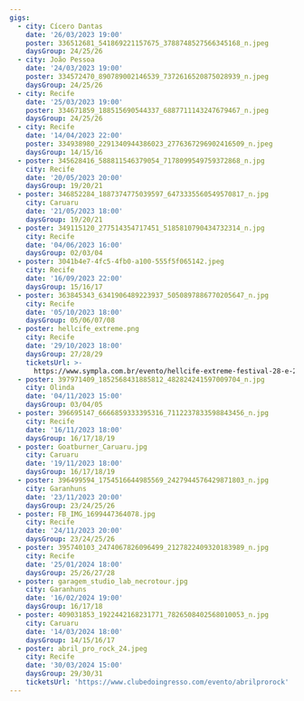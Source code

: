 ```yaml
---
gigs:
  - city: Cícero Dantas
    date: '26/03/2023 19:00'
    poster: 336512681_541869221157675_3788748527566345168_n.jpeg
    daysGroup: 24/25/26
  - city: João Pessoa
    date: '24/03/2023 19:00'
    poster: 334572470_890789002146539_7372616520875028939_n.jpeg
    daysGroup: 24/25/26
  - city: Recife
    date: '25/03/2023 19:00'
    poster: 334671859_188515690544337_6887711143247679467_n.jpeg
    daysGroup: 24/25/26
  - city: Recife
    date: '14/04/2023 22:00'
    poster: 334938980_2291340944386023_2776367296902416509_n.jpeg
    daysGroup: 14/15/16
  - poster: 345628416_588811546379054_7178099549759372868_n.jpg
    city: Recife
    date: '20/05/2023 20:00'
    daysGroup: 19/20/21
  - poster: 346852284_1887374775039597_6473335560549570817_n.jpg
    city: Caruaru
    date: '21/05/2023 18:00'
    daysGroup: 19/20/21
  - poster: 349115120_277514354717451_5185810790434732314_n.jpg
    city: Recife
    date: '04/06/2023 16:00'
    daysGroup: 02/03/04
  - poster: 3041b4e7-4fc5-4fb0-a100-555f5f065142.jpeg
    city: Recife
    date: '16/09/2023 22:00'
    daysGroup: 15/16/17
  - poster: 363845343_6341906489223937_5050897886770205647_n.jpg
    city: Recife
    date: '05/10/2023 18:00'
    daysGroup: 05/06/07/08
  - poster: hellcife_extreme.png
    city: Recife
    date: '29/10/2023 18:00'
    daysGroup: 27/28/29
    ticketsUrl: >-
      https://www.sympla.com.br/evento/hellcife-extreme-festival-28-e-29-outubro-2023-recife-pe/2013632
  - poster: 397971409_1852568431885812_482824241597009704_n.jpg
    city: Olinda
    date: '04/11/2023 15:00'
    daysGroup: 03/04/05
  - poster: 396695147_6666859333395316_7112237833598843456_n.jpg
    city: Recife
    date: '16/11/2023 18:00'
    daysGroup: 16/17/18/19
  - poster: Goatburner_Caruaru.jpg
    city: Caruaru
    date: '19/11/2023 18:00'
    daysGroup: 16/17/18/19
  - poster: 396499594_1754516644985569_2427944576429871803_n.jpg
    city: Garanhuns
    date: '23/11/2023 20:00'
    daysGroup: 23/24/25/26
  - poster: FB_IMG_1699447364078.jpg
    city: Recife
    date: '24/11/2023 20:00'
    daysGroup: 23/24/25/26
  - poster: 395740103_2474067826096499_2127822409320183989_n.jpg
    city: Recife
    date: '25/01/2024 18:00'
    daysGroup: 25/26/27/28
  - poster: garagem_studio_lab_necrotour.jpg
    city: Garanhuns
    date: '16/02/2024 19:00'
    daysGroup: 16/17/18
  - poster: 409031853_1922442168231771_7826508402568010053_n.jpg
    city: Caruaru
    date: '14/03/2024 18:00'
    daysGroup: 14/15/16/17
  - poster: abril_pro_rock_24.jpeg
    city: Recife
    date: '30/03/2024 15:00'
    daysGroup: 29/30/31
    ticketsUrl: 'https://www.clubedoingresso.com/evento/abrilprorock'
---
```


